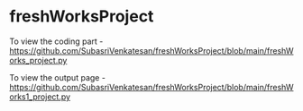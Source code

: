 # freshWorksProject

To view the coding part - https://github.com/SubasriVenkatesan/freshWorksProject/blob/main/freshWorks_project.py


To view the output page - https://github.com/SubasriVenkatesan/freshWorksProject/blob/main/freshWorks1_project.py
